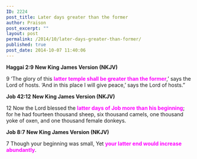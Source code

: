 ```yaml
---
ID: 2224
post_title: Later days greater than the former
author: Praison
post_excerpt: ""
layout: post
permalink: /2014/10/later-days-greater-than-former/
published: true
post_date: 2014-10-07 11:40:06
---
```

<strong>Haggai 2:9</strong>
<strong> New King James Version (NKJV)</strong>

9 ‘The glory of this <span style="color: #ff00ff;"><strong>latter temple shall be greater than the former</strong></span>,’ says the Lord of hosts. ‘And in this place I will give peace,’ says the Lord of hosts.”

<strong>Job 42:12</strong>
<strong> New King James Version (NKJV)</strong>

12 Now the Lord blessed the <span style="color: #ff00ff;"><strong>latter days of Job more than his beginning</strong></span>; for he had fourteen thousand sheep, six thousand camels, one thousand yoke of oxen, and one thousand female donkeys.

<strong>Job 8:7</strong>
<strong> New King James Version (NKJV)</strong>

7 Though your beginning was small,
Yet <span style="color: #ff00ff;"><strong>your latter end would increase abundantly</strong></span>.